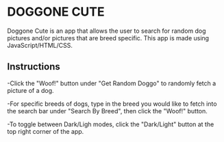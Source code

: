 # DOGGONE CUTE
Doggone Cute is an app that allows the user to search for random dog pictures and/or pictures that are breed specific.  This app is made using JavaScript/HTML/CSS.


## Instructions

-Click the "Woof!" button under "Get Random Doggo" to randomly fetch a picture of a dog.

-For specific breeds of dogs, type in the breed you would like to fetch into the search bar under "Search By Breed", then click the "Woof!"  button.

-To toggle between Dark/Ligh modes, click the "Dark/Light" button at the top right corner of the app.
